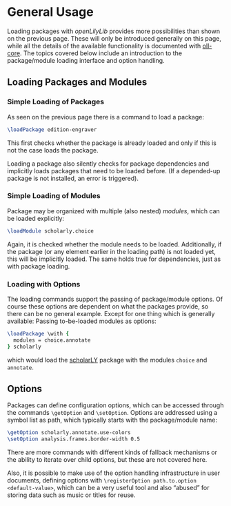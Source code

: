 # General Usage

Loading packages with *openLilyLib* provides more possibilities than shown on
the previous page. These will only be introduced generally on this page, while
all the details of the available functionality is documented with
[oll-core](../oll-core/index.html). The topics covered below include an
introduction to the package/module loading interface and option handling.

## Loading Packages and Modules

### Simple Loading of Packages

As seen on the previous page there is a command to load a package:

```lilypond
\loadPackage edition-engraver
```

This first checks whether the package is already loaded and only if this is not the case loads the package.

Loading a package also silently checks for package dependencies and implicitly loads packages that need to be loaded before. (If a depended-up package is not installed, an error is triggered).

### Simple Loading of Modules

Package may be organized with multiple (also nested) *modules*, which can be loaded explicitly:

```lilypond
\loadModule scholarly.choice
```

Again, it is checked whether the module needs to be loaded. Additionally, if the
package (or any element earlier in the loading path) is not loaded yet, this
will be implicitly loaded. The same holds true for dependencies, just as with
package loading.

### Loading with Options

The loading commands support the passing of package/module options. Of course these options are dependent on what the packages provide, so there can be no general example. Except for one thing which is generally available: Passing to-be-loaded modules as options:

```lilypond
\loadPackage \with {
  modules = choice.annotate
} scholarly
```

which would load the [scholarLY](../scholarly/index.html) package with the
modules `choice` and `annotate`.

## Options

Packages can define configuration options, which can be accessed through the commands `\getOption` and `\setOption`. Options are addressed using a symbol list as path, which typically starts with the package/module name:

```lilypond
\getOption scholarly.annotate.use-colors
\setOption analysis.frames.border-width 0.5
```

There are more commands with different kinds of fallback mechanisms or the
ability to iterate over child options, but these are not covered here.

Also, it is possible to make use of the option handling infrastructure in user
documents, defining options with
`\registerOption path.to.option <default-value>`, which can be a very useful
tool and also “abused” for storing data such as music or titles for reuse.